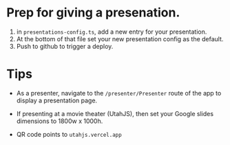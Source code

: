 # Prep for giving a presenation.

1. in `presentations-config.ts`, add a new entry for your presentation.
2. At the bottom of that file set your new presentation config as the default.
3. Push to github to trigger a deploy.

# Tips
- As a presenter, navigate to the `/presenter/Presenter` route of the app to display a presentation page.

- If presenting at a movie theater (UtahJS), then set your Google slides dimensions to 1800w x 1000h.

- QR code points to `utahjs.vercel.app`